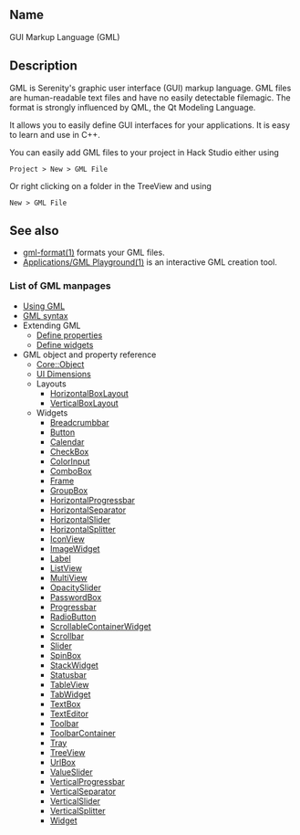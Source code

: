 ## Name

GUI Markup Language (GML)

## Description

GML is Serenity's graphic user interface (GUI) markup language. GML files are human-readable text files and have no easily detectable filemagic. The format is strongly influenced by QML, the Qt Modeling Language.

It allows you to easily define GUI interfaces for your applications. It is easy to learn and use in C++.

You can easily add GML files to your project in Hack Studio either using

`Project > New > GML File`

Or right clicking on a folder in the TreeView and using

`New > GML File`

## See also

-   [gml-format(1)](help://man/1/gml-format) formats your GML files.
-   [Applications/GML Playground(1)](help://man/1/Applications/GMLPlayground) is an interactive GML creation tool.

### List of GML manpages

-   [Using GML](help://man/5/GML/Usage)
-   [GML syntax](help://man/5/GML/Syntax)
-   Extending GML
    -   [Define properties](help://man/5/GML/Define-property)
    -   [Define widgets](help://man/5/GML/Define-widget)
-   GML object and property reference
    -   [Core::Object](help://man/5/GML/CoreObject)
    -   [UI Dimensions](help://man/5/GML/UI-Dimensions)
    -   Layouts
        -   [HorizontalBoxLayout](help://man/5/GML/Layout-HorizontalBoxLayout)
        -   [VerticalBoxLayout](help://man/5/GML/Layout-VerticalBoxLayout)
    -   Widgets
        -   [Breadcrumbbar](help://man/5/GML/Widget/Breadcrumbbar)
        -   [Button](help://man/5/GML/Widget/Button)
        -   [Calendar](help://man/5/GML/Widget/Calendar)
        -   [CheckBox](help://man/5/GML/Widget/CheckBox)
        -   [ColorInput](help://man/5/GML/Widget/ColorInput)
        -   [ComboBox](help://man/5/GML/Widget/ComboBox)
        -   [Frame](help://man/5/GML/Widget/Frame)
        -   [GroupBox](help://man/5/GML/Widget/GroupBox)
        -   [HorizontalProgressbar](help://man/5/GML/Widget/HorizontalProgressbar)
        -   [HorizontalSeparator](help://man/5/GML/Widget/HorizontalSeparator)
        -   [HorizontalSlider](help://man/5/GML/Widget/HorizontalSlider)
        -   [HorizontalSplitter](help://man/5/GML/Widget/HorizontalSplitter)
        -   [IconView](help://man/5/GML/Widget/IconView)
        -   [ImageWidget](help://man/5/GML/Widget/ImageWidget)
        -   [Label](help://man/5/GML/Widget/Label)
        -   [ListView](help://man/5/GML/Widget/ListView)
        -   [MultiView](help://man/5/GML/Widget/MultiView)
        -   [OpacitySlider](help://man/5/GML/Widget/OpacitySlider)
        -   [PasswordBox](help://man/5/GML/Widget/PasswordBox)
        -   [Progressbar](help://man/5/GML/Widget/Progressbar)
        -   [RadioButton](help://man/5/GML/Widget/RadioButton)
        -   [ScrollableContainerWidget](help://man/5/GML/Widget/ScrollableContainerWidget)
        -   [Scrollbar](help://man/5/GML/Widget/Scrollbar)
        -   [Slider](help://man/5/GML/Widget/Slider)
        -   [SpinBox](help://man/5/GML/Widget/SpinBox)
        -   [StackWidget](help://man/5/GML/Widget/StackWidget)
        -   [Statusbar](help://man/5/GML/Widget/Statusbar)
        -   [TableView](help://man/5/GML/Widget/TableView)
        -   [TabWidget](help://man/5/GML/Widget/TabWidget)
        -   [TextBox](help://man/5/GML/Widget/TextBox)
        -   [TextEditor](help://man/5/GML/Widget/TextEditor)
        -   [Toolbar](help://man/5/GML/Widget/Toolbar)
        -   [ToolbarContainer](help://man/5/GML/Widget/ToolbarContainer)
        -   [Tray](help://man/5/GML/Widget/Tray)
        -   [TreeView](help://man/5/GML/Widget/TreeView)
        -   [UrlBox](help://man/5/GML/Widget/UrlBox)
        -   [ValueSlider](help://man/5/GML/Widget/ValueSlider)
        -   [VerticalProgressbar](help://man/5/GML/Widget/VerticalProgressbar)
        -   [VerticalSeparator](help://man/5/GML/Widget/VerticalSeparator)
        -   [VerticalSlider](help://man/5/GML/Widget/VerticalSlider)
        -   [VerticalSplitter](help://man/5/GML/Widget/VerticalSplitter)
        -   [Widget](help://man/5/GML/Widget)
